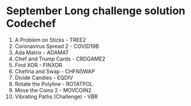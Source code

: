 <h1>September Long challenge solution Codechef</h1>

1) A Problem on Sticks - TREE2
2) Coronavirus Spread 2 - COVID19B
3) Ada Matrix - ADAMAT
4) Chef and Trump Cards - CRDGAME2
5) Find XOR - FINXOR
6) Chefina and Swap - CHFNSWAP
7) Divide Candies - EQDIV
8) Rotate the Polyline - ROTATPOL
9) Move the Coins 2 - MOVCOIN2
10) Vibrating Paths (Challenge) - VBR

